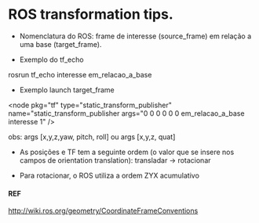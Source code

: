# ROS transformation tips.



- Nomenclatura do ROS:
frame de interesse (source_frame) em relação a uma base (target_frame).

- Exemplo do tf_echo

rosrun tf_echo interesse em_relacao_a_base

- Exemplo launch target_frame

<node pkg="tf" type="static_transform_publisher" name="static_transform_publisher  args="0 0 0 0 0 0 em_relacao_a_base interesse 1" />

obs: args [x,y,z,yaw, pitch, roll] ou args [x,y,z, quat]

- As posições e TF tem a seguinte ordem (o valor que se insere nos campos de orientation  translation):
transladar -> rotacionar

- Para rotacionar, o ROS utiliza a ordem ZYX acumulativo

#### REF
http://wiki.ros.org/geometry/CoordinateFrameConventions
